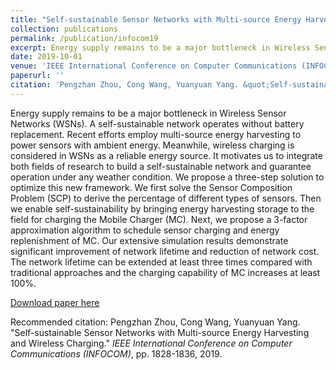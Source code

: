 ```yaml
---
title: "Self-sustainable Sensor Networks with Multi-source Energy Harvesting and Wireless Charging"
collection: publications
permalink: /publication/infocom19
excerpt: Energy supply remains to be a major bottleneck in Wireless Sensor Networks (WSNs). A self-sustainable network operates without battery replacement. Recent efforts employ multi-source energy harvesting to power sensors with ambient energy. Meanwhile, wireless charging is considered in WSNs as a reliable energy source. It motivates us to integrate both fields of research to build a self-sustainable network and guarantee operation under any weather condition. We propose a three-step solution to optimize this new framework. We first solve the Sensor Composition Problem (SCP) to derive the percentage of different types of sensors. Then we enable self-sustainability by bringing energy harvesting storage to the field for charging the Mobile Charger (MC). Next, we propose a 3-factor approximation algorithm to schedule sensor charging and energy replenishment of MC. Our extensive simulation results demonstrate significant improvement of network lifetime and reduction of network cost. The network lifetime can be extended at least three times compared with traditional approaches and the charging capability of MC increases at least 100%.
date: 2019-10-01
venue: 'IEEE International Conference on Computer Communications (INFOCOM)'
paperurl: ''
citation: 'Pengzhan Zhou, Cong Wang, Yuanyuan Yang. &quot;Self-sustainable Sensor Networks with Multi-source Energy Harvesting and Wireless Charging.&quot; <i>IEEE International Conference on Computer Communications (INFOCOM)</i>, pp. 1828-1836, 2019.'
---
```

Energy supply remains to be a major bottleneck in Wireless Sensor Networks (WSNs). A self-sustainable network operates without battery replacement. Recent efforts employ multi-source energy harvesting to power sensors with ambient energy. Meanwhile, wireless charging is considered in WSNs as a reliable energy source. It motivates us to integrate both fields of research to build a self-sustainable network and guarantee operation under any weather condition. We propose a three-step solution to optimize this new framework. We first solve the Sensor Composition Problem (SCP) to derive the percentage of different types of sensors. Then we enable self-sustainability by bringing energy harvesting storage to the field for charging the Mobile Charger (MC). Next, we propose a 3-factor approximation algorithm to schedule sensor charging and energy replenishment of MC. Our extensive simulation results demonstrate significant improvement of network lifetime and reduction of network cost. The network lifetime can be extended at least three times compared with traditional approaches and the charging capability of MC increases at least 100%.

[Download paper here](https://github.com/colinzpz/colinzpz.github.io/blob/master/files/infocom19.pdf)

Recommended citation: Pengzhan Zhou, Cong Wang, Yuanyuan Yang. "Self-sustainable Sensor Networks with Multi-source Energy Harvesting and Wireless Charging." <i>IEEE International Conference on Computer Communications (INFOCOM)</i>, pp. 1828-1836, 2019.
